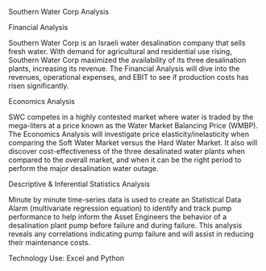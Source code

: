 Southern Water Corp Analysis

Financial Analysis

Southern Water Corp is an Israeli water desalination company that sells fresh water. With demand for agricultural and residential use rising, Southern Water Corp maximized the availability of its three desalination plants, increasing its revenue. The Financial Analysis will dive into the revenues, operational expenses, and EBIT to see if production costs has risen significantly.

Economics Analysis

SWC competes in a highly contested market where water is traded by the mega-liters at a price known as the Water Market Balancing Price (WMBP). The Economics Analysis will investigate price elasticity/inelasticity when comparing the Soft Water Market versus the Hard Water Market. It also will discover cost-effectiveness of the three desalinated water plants when compared to the overall market, and when it can be the right period to perform the major desalination water outage.

Descriptive & Inferential Statistics Analysis

Minute by minute time-series data is used to create an Statistical Data Alarm (multivariate regression equation) to identify and track pump performance to help inform the Asset Engineers the behavior of a desalination plant pump before failure and during failure. This analysis reveals any correlations indicating pump failure and will assist in reducing their maintenance costs.

Technology Use: Excel and Python
